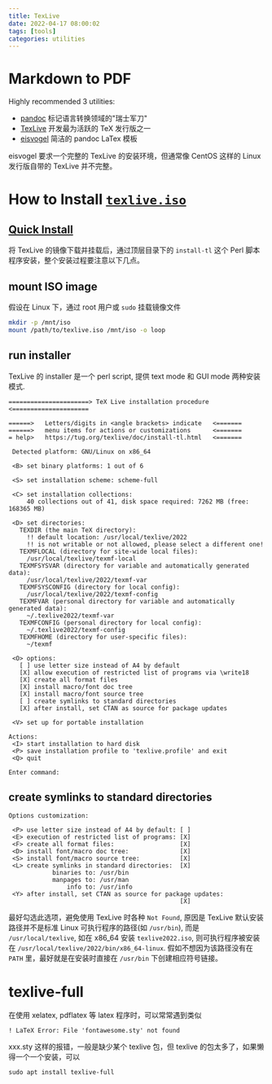 ```yaml
---
title: TexLive
date: 2022-04-17 08:00:02
tags: [tools]
categories: utilities
---
```


# Markdown to PDF

Highly recommended 3 utilities:

- [pandoc](https://github.com/jgm/pandoc) 标记语言转换领域的"瑞士军刀"
- [TexLive](https://ftp.ntou.edu.tw/ctan/systems/texlive/Images/) 开发最为活跃的 TeX 发行版之一
- [eisvogel](https://github.com/Wandmalfarbe/pandoc-latex-template) 简洁的 pandoc LaTex 模板

eisvogel 要求一个完整的 TexLive 的安装环境，但通常像 CentOS 这样的 Linux 发行版自带的 TexLive 并不完整。

# How to Install [`texlive.iso`](https://www.tug.org/texlive/acquire-iso.html)

## [Quick Install](https://www.tug.org/texlive/quickinstall.html)

将 TexLive 的镜像下载并挂载后，通过顶层目录下的 `install-tl` 这个 Perl 脚本程序安装，整个安装过程要注意以下几点。

## mount ISO image

假设在 Linux 下，通过 root 用户或 `sudo` 挂载镜像文件

```bash
mkdir -p /mnt/iso
mount /path/to/texlive.iso /mnt/iso -o loop
```

## run installer

TexLive 的 installer 是一个 perl script, 提供 text mode 和 GUI mode 两种安装模式.

```
======================> TeX Live installation procedure <=====================

======>   Letters/digits in <angle brackets> indicate   <=======
======>   menu items for actions or customizations      <=======
= help>   https://tug.org/texlive/doc/install-tl.html   <=======

 Detected platform: GNU/Linux on x86_64

 <B> set binary platforms: 1 out of 6

 <S> set installation scheme: scheme-full

 <C> set installation collections:
     40 collections out of 41, disk space required: 7262 MB (free: 168365 MB)

 <D> set directories:
   TEXDIR (the main TeX directory):
     !! default location: /usr/local/texlive/2022
     !! is not writable or not allowed, please select a different one!
   TEXMFLOCAL (directory for site-wide local files):
     /usr/local/texlive/texmf-local
   TEXMFSYSVAR (directory for variable and automatically generated data):
     /usr/local/texlive/2022/texmf-var
   TEXMFSYSCONFIG (directory for local config):
     /usr/local/texlive/2022/texmf-config
   TEXMFVAR (personal directory for variable and automatically generated data):
     ~/.texlive2022/texmf-var
   TEXMFCONFIG (personal directory for local config):
     ~/.texlive2022/texmf-config
   TEXMFHOME (directory for user-specific files):
     ~/texmf

 <O> options:
   [ ] use letter size instead of A4 by default
   [X] allow execution of restricted list of programs via \write18
   [X] create all format files
   [X] install macro/font doc tree
   [X] install macro/font source tree
   [ ] create symlinks to standard directories
   [X] after install, set CTAN as source for package updates

 <V> set up for portable installation

Actions:
 <I> start installation to hard disk
 <P> save installation profile to 'texlive.profile' and exit
 <Q> quit

Enter command:
```

## create symlinks to standard directories

```
Options customization:

 <P> use letter size instead of A4 by default: [ ]
 <E> execution of restricted list of programs: [X]
 <F> create all format files:                  [X]
 <D> install font/macro doc tree:              [X]
 <S> install font/macro source tree:           [X]
 <L> create symlinks in standard directories:  [X]
            binaries to: /usr/bin
            manpages to: /usr/man
                info to: /usr/info
 <Y> after install, set CTAN as source for package updates:
                                               [X]
```

最好勾选此选项，避免使用 TexLive 时各种 `Not Found`, 原因是 TexLive 默认安装路径并不是标准 Linux 可执行程序的路径(如 `/usr/bin`), 而是 `/usr/local/texlive`, 如在 x86_64 安装 `texlive2022.iso`, 则可执行程序被安装在 `/usr/local/texlive/2022/bin/x86_64-linux`. 假如不想因为该路径没有在 `PATH` 里，最好就是在安装时直接在 `/usr/bin` 下创建相应符号链接。

# texlive-full

在使用 xelatex, pdflatex 等 latex 程序时，可以常常遇到类似

`! LaTeX Error: File 'fontawesome.sty' not found`

xxx.sty 这样的报错，一般是缺少某个 texlive 包，但 texlive 的包太多了，如果懒得一个一个安装，可以

`sudo apt install texlive-full`
